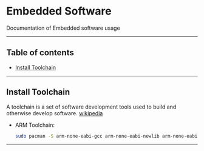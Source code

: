 # Embedded Software

Documentation of Embedded software usage

---

## Table of contents

- [Install Toolchain](#install-toolchain)

---

## Install Toolchain

A toolchain is a set of software development tools used to build and otherwise develop software. [wikipedia](https://en.wikipedia.org/wiki/Embedded_software)

- ARM Toolchain:

    ```sh
    sudo pacman -S arm-none-eabi-gcc arm-none-eabi-newlib arm-none-eabi-binutils openocd
    ```

---
